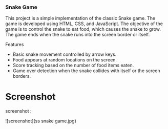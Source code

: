 ### Snake Game

This project is a simple implementation of the classic Snake game. The game is developed using HTML, CSS, and JavaScript. The objective of the game is to control the snake to eat food, which causes the snake to grow. The game ends when the snake runs into the screen border or itself.

Features
- Basic snake movement controlled by arrow keys.
- Food appears at random locations on the screen.
- Score tracking based on the number of food items eaten.
- Game over detection when the snake collides with itself or the screen borders.

# Screenshot
screenshot :


![screenshot](ss snake game.jpg)
